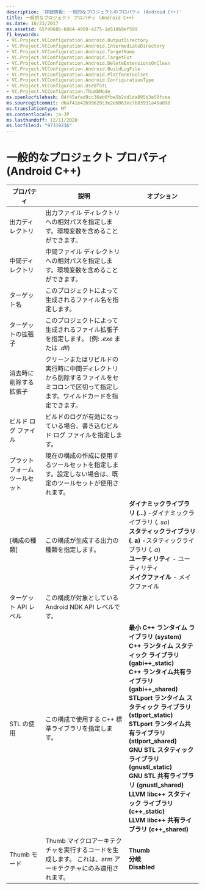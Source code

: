 ```yaml
---
description: '詳細情報: 一般的なプロジェクトのプロパティ (Android C++)'
title: 一般的なプロジェクト プロパティ (Android C++)
ms.date: 10/23/2017
ms.assetid: 65f4868b-b864-4989-a275-1e51869ef599
f1_keywords:
- VC.Project.VCConfiguration.Android.OutputDirectory
- VC.Project.VCConfiguration.Android.IntermediateDirectory
- VC.Project.VCConfiguration.Android.TargetName
- VC.Project.VCConfiguration.Android.TargetExt
- VC.Project.VCConfiguration.Android.DeleteExtensionsOnClean
- VC.Project.VCConfiguration.Android.BuildLogFile
- VC.Project.VCConfiguration.Android.PlatformToolset
- VC.Project.VCConfiguration.Android.ConfigurationType
- VC.Project.VCConfiguration.UseOfSTL
- VC.Project.VCConfiguration.ThumbMode
ms.openlocfilehash: 84f45afad9cc36eb0fbe5b2dd1da895b3e50fcea
ms.sourcegitcommit: d6af41e42699628c3e2e6063ec7b03931a49a098
ms.translationtype: MT
ms.contentlocale: ja-JP
ms.lasthandoff: 12/11/2020
ms.locfileid: "97319236"
---
```

# <a name="general-project-properties-android-c"></a>一般的なプロジェクト プロパティ (Android C++)

| プロパティ | 説明 | オプション |
|--|--|--|
| 出力ディレクトリ | 出力ファイル ディレクトリへの相対パスを指定します。環境変数を含めることができます。 |
| 中間ディレクトリ | 中間ファイル ディレクトリへの相対パスを指定します。環境変数を含めることができます。 |
| ターゲット名 | このプロジェクトによって生成されるファイル名を指定します。 |
| ターゲットの拡張子 | このプロジェクトによって生成されるファイル拡張子を指定します。 (例: *.exe* または *.dll*) |
| 消去時に削除する拡張子 | クリーンまたはリビルドの実行時に中間ディレクトリから削除するファイルをセミコロンで区切って指定します。ワイルドカードを指定できます。 |
| ビルド ログ ファイル | ビルドのログが有効になっている場合、書き込むビルド ログ ファイルを指定します。 |
| プラットフォーム ツールセット | 現在の構成の作成に使用するツールセットを指定します。設定しない場合は、既定のツールセットが使用されます。 |
| [構成の種類] | この構成が生成する出力の種類を指定します。 | **ダイナミックライブラリ (...)** -ダイナミックライブラリ (*. so*)<br>**スタティックライブラリ (. a)** -スタティックライブラリ (*. a*)<br>**ユーティリティ** - ユーティリティ<br>**メイクファイル** - メイクファイル<br> |
| ターゲット API レベル | この構成が対象としている Android NDK API レベルです。 |
| STL の使用 | この構成で使用する C++ 標準ライブラリを指定します。 | **最小 C++ ランタイム ライブラリ (system)**<br>**C++ ランタイム スタティック ライブラリ (gabi++_static)**<br>**C++ ランタイム共有ライブラリ (gabi++_shared)**<br>**STLport ランタイム スタティック ライブラリ (stlport_static)**<br>**STLport ランタイム共有ライブラリ (stlport_shared)**<br>**GNU STL スタティック ライブラリ (gnustl_static)**<br>**GNU STL 共有ライブラリ (gnustl_shared)**<br>**LLVM libc++ スタティック ライブラリ (c++_static)**<br>**LLVM libc++ 共有ライブラリ (c++_shared)**<br> |
| Thumb モード | Thumb マイクロアーキテクチャを実行するコードを生成します。 これは、arm アーキテクチャにのみ適用されます。 | **Thumb**<br>**分岐**<br>**Disabled**<br> |
